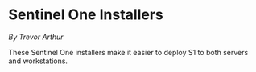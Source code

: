 # Sentinel One Installers

*By Trevor Arthur*

These Sentinel One installers make it easier to deploy S1 to both servers and workstations.


